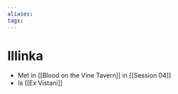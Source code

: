 ```yaml
---
aliases: 
tags: 
---
```


# Illinka

- Met in [[Blood on the Vine Tavern]] in [[Session 04]]
- Is [[Ex Vistani]]